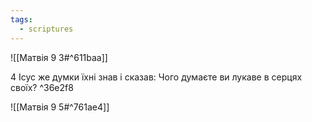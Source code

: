 ```yaml
---
tags:
  - scriptures
---
```


![[Матвія 9 3#^611baa]]

4 Ісус же думки їхні знав і сказав: Чого думаєте ви лукаве в серцях своїх? ^36e2f8

![[Матвія 9 5#^761ae4]]
